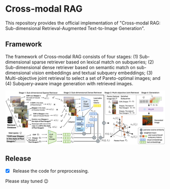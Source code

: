 # Cross-modal RAG

This repository provides the official implementation of "Cross-modal RAG: Sub-dimensional Retrieval-Augmented Text-to-Image Generation".

## Framework
The framework of Cross-modal RAG consists of four stages: (1) Sub-dimensional sparse retriever based on lexical match on subqueries; (2) Sub-dimensional dense retriever based on semantic match on sub-dimensional vision embeddings and textual subquery embeddings; (3) Multi-objective joint retrieval to select a set of Pareto-optimal images; and (4) Subquery-aware image generation with retrieved images.

<img src="images/main_figure.png" >

## Release
- [x] Release the code for preprocessing.
      
Please stay tuned 😉
